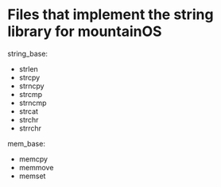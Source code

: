 <h1>Files that implement the string library for mountainOS</h1>

<p1>string_base:</p1>
<ul>
  <li>strlen</li>
  <li>strcpy</li>
  <li>strncpy</li>
  <li>strcmp</li>
  <li>strncmp</li>
  <li>strcat</li>
  <li>strchr</li>
  <li>strrchr</li>
</ul>

<p1>mem_base:</p1>
<ul>
  <li>memcpy</li>
  <li>memmove</li>
  <li>memset</li>
</ul>



